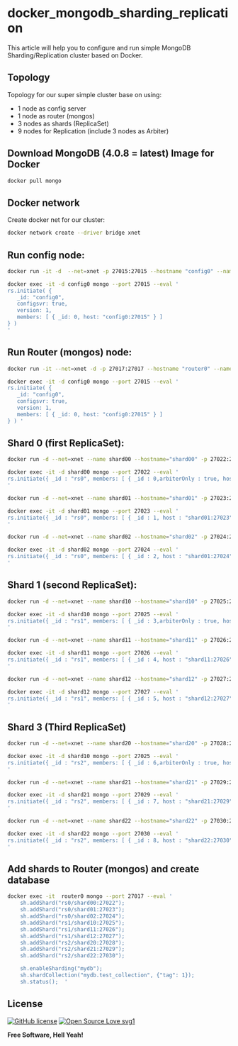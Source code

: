 # docker_mongodb_sharding_replication
This article will help you to configure and run simple MongoDB Sharding/Replication cluster based on Docker.
## Topology
Topology for our super simple cluster base on using:
* 1 node as config server
* 1 node as router (mongos)
* 3 nodes as shards (ReplicaSet)
* 9 nodes for Replication (include 3 nodes as Arbiter)

## Download MongoDB (4.0.8 = latest) Image for Docker
```sh
docker pull mongo
```
## Docker network
Create docker net for our cluster:
```sh
docker network create --driver bridge xnet
```
## Run config node:
```sh
docker run -it -d  --net=xnet -p 27015:27015 --hostname "config0" --name config0 mongo:latest --port 27015 --replSet config0 --configsvr
```

```sh
docker exec -it -d config0 mongo --port 27015 --eval '
rs.initiate( {
   _id: "config0",
   configsvr: true,
   version: 1,
   members: [ { _id: 0, host: "config0:27015" } ]
} )
'
```
## Run Router (mongos) node:
```sh
docker run -it --net=xnet -d -p 27017:27017 --hostname "router0" --name "router0" mongo:latest mongos --port 27017  --configdb config0:27015
```
```sh
docker exec -it -d config0 mongo --port 27015 --eval '
rs.initiate( {
   _id: "config0",
   configsvr: true,
   version: 1,
   members: [ { _id: 0, host: "config0:27015" } ]
} ) '
```

## Shard 0 (first ReplicaSet):
```sh
docker run -d --net=xnet --name shard00 --hostname="shard00" -p 27022:27022 mongo:latest --replSet "rs0" --port 27022 --shardsvr
```
```sh
docker exec -it -d shard00 mongo --port 27022 --eval '
rs.initiate({ _id : "rs0", members: [ { _id : 0,arbiterOnly : true, host : "shard00:27022" } ] })
'
```
```sh
docker run -d --net=xnet --name shard01 --hostname="shard01" -p 27023:27023 mongo:latest --replSet "rs0" --port 27023 --shardsvr
```
```sh
docker exec -it -d shard01 mongo --port 27023 --eval '
rs.initiate({ _id : "rs0", members: [ { _id : 1, host : "shard01:27023" } ] })
'
```
```sh
docker run -d --net=xnet --name shard02 --hostname="shard02" -p 27024:27024 mongo:latest --replSet "rs0" --port 27024 --shardsvr
```
```sh
docker exec -it -d shard02 mongo --port 27024 --eval '
rs.initiate({ _id : "rs0", members: [ { _id : 2, host : "shard01:27024" } ] })
'
```

## Shard 1 (second ReplicaSet):
```sh
docker run -d --net=xnet --name shard10 --hostname="shard10" -p 27025:27025 mongo:latest --replSet "rs1" --port 27025 --shardsvr
```
```sh
docker exec -it -d shard10 mongo --port 27025 --eval '
rs.initiate({ _id : "rs1", members: [ { _id : 3,arbiterOnly : true, host : "shard10:27025" } ] })
'
```
```sh
docker run -d --net=xnet --name shard11 --hostname="shard11" -p 27026:27026 mongo:latest --replSet "rs1" --port 27026 --shardsvr
```
```sh
docker exec -it -d shard11 mongo --port 27026 --eval '
rs.initiate({ _id : "rs1", members: [ { _id : 4, host : "shard11:27026" } ] })
'
```
```sh
docker run -d --net=xnet --name shard12 --hostname="shard12" -p 27027:27027 mongo:latest --replSet "rs1" --port 27027 --shardsvr
```
```sh
docker exec -it -d shard12 mongo --port 27027 --eval '
rs.initiate({ _id : "rs1", members: [ { _id : 5, host : "shard12:27027" } ] })
'
```

## Shard 3 (Third ReplicaSet)
```sh
docker run -d --net=xnet --name shard20 --hostname="shard20" -p 27028:27028 mongo:latest --replSet "rs2" --port 27028 --shardsvr 
```
```sh
docker exec -it -d shard10 mongo --port 27025 --eval '
rs.initiate({ _id : "rs2", members: [ { _id : 6,arbiterOnly : true, host : "shard20:27025" } ] })
'
```
```sh
docker run -d --net=xnet --name shard21 --hostname="shard21" -p 27029:27029 mongo:latest --replSet "rs2" --port 27029 --shardsvr
```
```sh
docker exec -it -d shard21 mongo --port 27029 --eval '
rs.initiate({ _id : "rs2", members: [ { _id : 7, host : "shard21:27029" } ] })
'
```
```sh
docker run -d --net=xnet --name shard22 --hostname="shard22" -p 27030:27030 mongo:latest --replSet "rs2" --port 27030 --shardsvr
```
```sh
docker exec -it -d shard22 mongo --port 27030 --eval '
rs.initiate({ _id : "rs2", members: [ { _id : 8, host : "shard22:27030" } ] })
'
```

## Add shards to Router (mongos) and create database

```sh
docker exec -it  router0 mongo --port 27017 --eval '
    sh.addShard("rs0/shard00:27022");
	sh.addShard("rs0/shard01:27023");
	sh.addShard("rs0/shard02:27024");
	sh.addShard("rs1/shard10:27025");
	sh.addShard("rs1/shard11:27026");
	sh.addShard("rs1/shard12:27027");
	sh.addShard("rs2/shard20:27028");
	sh.addShard("rs2/shard21:27029");
	sh.addShard("rs2/shard22:27030");

    sh.enableSharding("mydb");
    sh.shardCollection("mydb.test_collection", {"tag": 1});
    sh.status();  '

```

License
----

[![GitHub license](https://img.shields.io/github/license/Naereen/StrapDown.js.svg)](https://github.com/Naereen/StrapDown.js/blob/master/LICENSE)
[![Open Source Love svg1](https://badges.frapsoft.com/os/v1/open-source.svg?v=103)](https://github.com/ellerbrock/open-source-badges/)


**Free Software, Hell Yeah!**
